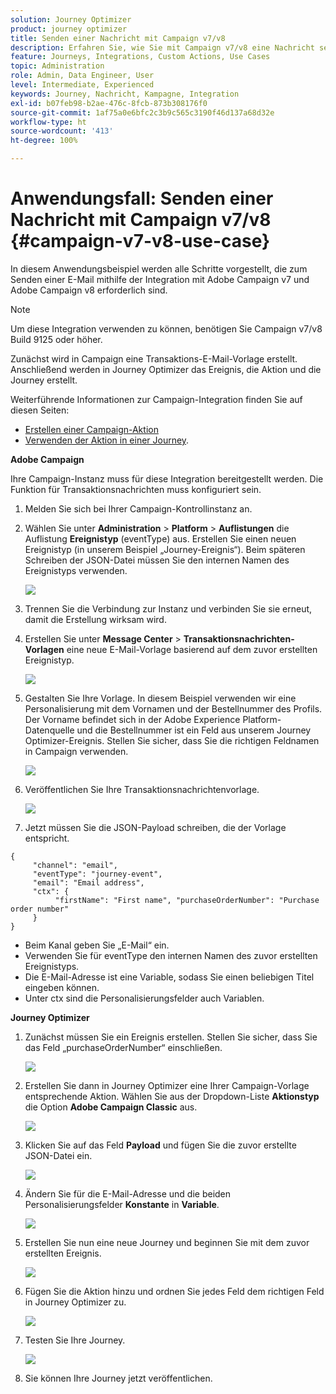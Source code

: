 ```yaml
---
solution: Journey Optimizer
product: journey optimizer
title: Senden einer Nachricht mit Campaign v7/v8
description: Erfahren Sie, wie Sie mit Campaign v7/v8 eine Nachricht senden.
feature: Journeys, Integrations, Custom Actions, Use Cases
topic: Administration
role: Admin, Data Engineer, User
level: Intermediate, Experienced
keywords: Journey, Nachricht, Kampagne, Integration
exl-id: b07feb98-b2ae-476c-8fcb-873b308176f0
source-git-commit: 1af75a0e6bfc2c3b9c565c3190f46d137a68d32e
workflow-type: ht
source-wordcount: '413'
ht-degree: 100%

---
```


# Anwendungsfall: Senden einer Nachricht mit Campaign v7/v8 {#campaign-v7-v8-use-case}

In diesem Anwendungsbeispiel werden alle Schritte vorgestellt, die zum Senden einer E-Mail mithilfe der Integration mit Adobe Campaign v7 und Adobe Campaign v8 erforderlich sind.

>[!NOTE]
>
>Um diese Integration verwenden zu können, benötigen Sie Campaign v7/v8 Build 9125 oder höher.

Zunächst wird in Campaign eine Transaktions-E-Mail-Vorlage erstellt. Anschließend werden in Journey Optimizer das Ereignis, die Aktion und die Journey erstellt.

Weiterführende Informationen zur Campaign-Integration finden Sie auf diesen Seiten:

* [Erstellen einer Campaign-Aktion](../action/acc-action.md)
* [Verwenden der Aktion in einer Journey](../building-journeys/using-adobe-campaign-v7-v8.md).

**Adobe Campaign**

Ihre Campaign-Instanz muss für diese Integration bereitgestellt werden. Die Funktion für Transaktionsnachrichten muss konfiguriert sein.

1. Melden Sie sich bei Ihrer Campaign-Kontrollinstanz an.

1. Wählen Sie unter **Administration** > **Platform** > **Auflistungen** die Auflistung **Ereignistyp** (eventType) aus. Erstellen Sie einen neuen Ereignistyp (in unserem Beispiel „Journey-Ereignis“). Beim späteren Schreiben der JSON-Datei müssen Sie den internen Namen des Ereignistyps verwenden.

   ![](assets/accintegration-uc-1.png)

1. Trennen Sie die Verbindung zur Instanz und verbinden Sie sie erneut, damit die Erstellung wirksam wird.

1. Erstellen Sie unter **Message Center** > **Transaktionsnachrichten-Vorlagen** eine neue E-Mail-Vorlage basierend auf dem zuvor erstellten Ereignistyp.

   ![](assets/accintegration-uc-2.png)

1. Gestalten Sie Ihre Vorlage. In diesem Beispiel verwenden wir eine Personalisierung mit dem Vornamen und der Bestellnummer des Profils. Der Vorname befindet sich in der Adobe Experience Platform-Datenquelle und die Bestellnummer ist ein Feld aus unserem Journey Optimizer-Ereignis. Stellen Sie sicher, dass Sie die richtigen Feldnamen in Campaign verwenden.

   ![](assets/accintegration-uc-3.png)

1. Veröffentlichen Sie Ihre Transaktionsnachrichtenvorlage.

   ![](assets/accintegration-uc-4.png)

1. Jetzt müssen Sie die JSON-Payload schreiben, die der Vorlage entspricht.

```
{
     "channel": "email",
     "eventType": "journey-event",
     "email": "Email address",
     "ctx": {
          "firstName": "First name", "purchaseOrderNumber": "Purchase order number"
     }
}
```

* Beim Kanal geben Sie „E-Mail“ ein.
* Verwenden Sie für eventType den internen Namen des zuvor erstellten Ereignistyps.
* Die E-Mail-Adresse ist eine Variable, sodass Sie einen beliebigen Titel eingeben können.
* Unter ctx sind die Personalisierungsfelder auch Variablen.

**Journey Optimizer**

1. Zunächst müssen Sie ein Ereignis erstellen. Stellen Sie sicher, dass Sie das Feld „purchaseOrderNumber“ einschließen.

   ![](assets/accintegration-uc-5.png)

1. Erstellen Sie dann in Journey Optimizer eine Ihrer Campaign-Vorlage entsprechende Aktion. Wählen Sie aus der Dropdown-Liste **Aktionstyp** die Option **Adobe Campaign Classic** aus.

   ![](assets/accintegration-uc-6.png)

1. Klicken Sie auf das Feld **Payload** und fügen Sie die zuvor erstellte JSON-Datei ein.

   ![](assets/accintegration-uc-7.png)

1. Ändern Sie für die E-Mail-Adresse und die beiden Personalisierungsfelder **Konstante** in **Variable**.

   ![](assets/accintegration-uc-8.png)

1. Erstellen Sie nun eine neue Journey und beginnen Sie mit dem zuvor erstellten Ereignis.

   ![](assets/accintegration-uc-9.png)

1. Fügen Sie die Aktion hinzu und ordnen Sie jedes Feld dem richtigen Feld in Journey Optimizer zu.

   ![](assets/accintegration-uc-10.png)

1. Testen Sie Ihre Journey.

   ![](assets/accintegration-uc-11.png)

1. Sie können Ihre Journey jetzt veröffentlichen.
